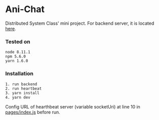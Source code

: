 # Ani-Chat

Distributed System Class' mini project.
For backend server, it is located [here](https://github.com/burin-n/anychat-server).

### Tested on
    node 8.11.1
    npm 5.6.0
    yarn 1.6.0

### Installation
    1. run backend
    2. run heartbeat
    3. yarn install
    4. yarn dev
    
Config URL of hearthbeat server (variable socketUri) at line 10 in [pages/index.js](https://github.com/thipokKub/ani-chat-front/blob/master/pages/index.js) before run.
